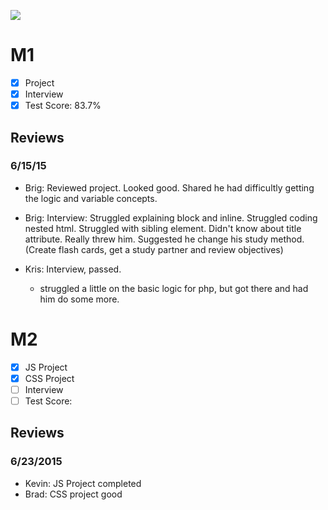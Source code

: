 ![](https://lh4.googleusercontent.com/-byt-u1GHYMc/VO5fCzfPkmI/AAAAAAAABE4/AJxUndqIxiI/s1198-no/Photo%2Bon%2B2-25-15%2Bat%2B4.41%2BPM%2B%25232.jpg)

# M1

- [x] Project
- [x] Interview
- [x] Test Score: 83.7%

## Reviews

### 6/15/15

- Brig: Reviewed project. Looked good. Shared he had difficultly getting the logic and variable concepts.
- Brig: Interview: Struggled explaining block and inline. Struggled coding nested html. Struggled with sibling element. Didn't know about title attribute. Really threw him. Suggested he change his study method. (Create flash cards, get a study partner and review objectives)

- Kris: Interview, passed.
  - struggled a little on the basic logic for php, but got there and had him do some more.

# M2

- [x] JS Project
- [x] CSS Project
- [ ] Interview
- [ ] Test Score:

## Reviews

### 6/23/2015

- Kevin: JS Project completed
- Brad: CSS project good
